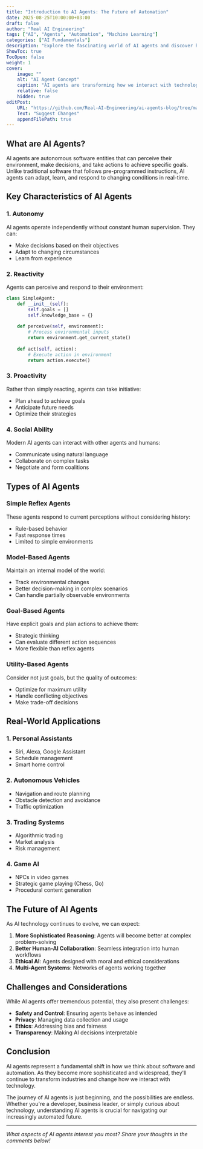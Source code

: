 ```yaml
---
title: "Introduction to AI Agents: The Future of Automation"
date: 2025-08-25T10:00:00+03:00
draft: false
author: "Real AI Engineering"
tags: ["AI", "Agents", "Automation", "Machine Learning"]
categories: ["AI Fundamentals"]
description: "Explore the fascinating world of AI agents and discover how they're revolutionizing automation across industries."
ShowToc: true
TocOpen: false
weight: 1
cover:
    image: ""
    alt: "AI Agent Concept"
    caption: "AI agents are transforming how we interact with technology"
    relative: false
    hidden: true
editPost:
    URL: "https://github.com/Real-AI-Engineering/ai-agents-blog/tree/main/content"
    Text: "Suggest Changes"
    appendFilePath: true
---
```


## What are AI Agents?

AI agents are autonomous software entities that can perceive their environment, make decisions, and take actions to achieve specific goals. Unlike traditional software that follows pre-programmed instructions, AI agents can adapt, learn, and respond to changing conditions in real-time.

## Key Characteristics of AI Agents

### 1. Autonomy
AI agents operate independently without constant human supervision. They can:
- Make decisions based on their objectives
- Adapt to changing circumstances
- Learn from experience

### 2. Reactivity
Agents can perceive and respond to their environment:
```python
class SimpleAgent:
    def __init__(self):
        self.goals = []
        self.knowledge_base = {}
    
    def perceive(self, environment):
        # Process environmental inputs
        return environment.get_current_state()
    
    def act(self, action):
        # Execute action in environment
        return action.execute()
```

### 3. Proactivity
Rather than simply reacting, agents can take initiative:
- Plan ahead to achieve goals
- Anticipate future needs
- Optimize their strategies

### 4. Social Ability
Modern AI agents can interact with other agents and humans:
- Communicate using natural language
- Collaborate on complex tasks
- Negotiate and form coalitions

## Types of AI Agents

### Simple Reflex Agents
These agents respond to current perceptions without considering history:
- Rule-based behavior
- Fast response times
- Limited to simple environments

### Model-Based Agents
Maintain an internal model of the world:
- Track environmental changes
- Better decision-making in complex scenarios
- Can handle partially observable environments

### Goal-Based Agents
Have explicit goals and plan actions to achieve them:
- Strategic thinking
- Can evaluate different action sequences
- More flexible than reflex agents

### Utility-Based Agents
Consider not just goals, but the quality of outcomes:
- Optimize for maximum utility
- Handle conflicting objectives
- Make trade-off decisions

## Real-World Applications

### 1. Personal Assistants
- Siri, Alexa, Google Assistant
- Schedule management
- Smart home control

### 2. Autonomous Vehicles
- Navigation and route planning
- Obstacle detection and avoidance
- Traffic optimization

### 3. Trading Systems
- Algorithmic trading
- Market analysis
- Risk management

### 4. Game AI
- NPCs in video games
- Strategic game playing (Chess, Go)
- Procedural content generation

## The Future of AI Agents

As AI technology continues to evolve, we can expect:

1. **More Sophisticated Reasoning**: Agents will become better at complex problem-solving
2. **Better Human-AI Collaboration**: Seamless integration into human workflows
3. **Ethical AI**: Agents designed with moral and ethical considerations
4. **Multi-Agent Systems**: Networks of agents working together

## Challenges and Considerations

While AI agents offer tremendous potential, they also present challenges:

- **Safety and Control**: Ensuring agents behave as intended
- **Privacy**: Managing data collection and usage
- **Ethics**: Addressing bias and fairness
- **Transparency**: Making AI decisions interpretable

## Conclusion

AI agents represent a fundamental shift in how we think about software and automation. As they become more sophisticated and widespread, they'll continue to transform industries and change how we interact with technology.

The journey of AI agents is just beginning, and the possibilities are endless. Whether you're a developer, business leader, or simply curious about technology, understanding AI agents is crucial for navigating our increasingly automated future.

---

*What aspects of AI agents interest you most? Share your thoughts in the comments below!*